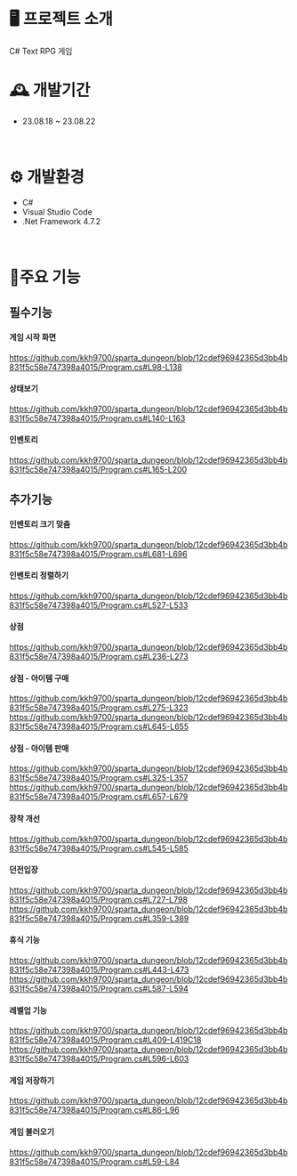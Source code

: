 # 🖥️ 프로젝트 소개
C# Text RPG 게임
<br>

# 🕰️ 개발기간
* 23.08.18 ~ 23.08.22
<br>

# ⚙️ 개발환경
* C#
* Visual Studio Code
* .Net Framework 4.7.2
<br>

# 📌주요 기능
## 필수기능

#### 게임 시작 화면
https://github.com/kkh9700/sparta_dungeon/blob/12cdef96942365d3bb4b831f5c58e747398a4015/Program.cs#L98-L138
<br>

#### 상태보기
https://github.com/kkh9700/sparta_dungeon/blob/12cdef96942365d3bb4b831f5c58e747398a4015/Program.cs#L140-L163
<br>

#### 인벤토리
https://github.com/kkh9700/sparta_dungeon/blob/12cdef96942365d3bb4b831f5c58e747398a4015/Program.cs#L165-L200
<br>

## 추가기능
#### 인벤토리 크기 맞춤
https://github.com/kkh9700/sparta_dungeon/blob/12cdef96942365d3bb4b831f5c58e747398a4015/Program.cs#L681-L696
<br>

#### 인벤토리 정렬하기
https://github.com/kkh9700/sparta_dungeon/blob/12cdef96942365d3bb4b831f5c58e747398a4015/Program.cs#L527-L533
<br>

#### 상점
https://github.com/kkh9700/sparta_dungeon/blob/12cdef96942365d3bb4b831f5c58e747398a4015/Program.cs#L236-L273
<br>

#### 상점 - 아이템 구매
https://github.com/kkh9700/sparta_dungeon/blob/12cdef96942365d3bb4b831f5c58e747398a4015/Program.cs#L275-L323
https://github.com/kkh9700/sparta_dungeon/blob/12cdef96942365d3bb4b831f5c58e747398a4015/Program.cs#L645-L655
<br>

#### 상점 - 아이템 판매
https://github.com/kkh9700/sparta_dungeon/blob/12cdef96942365d3bb4b831f5c58e747398a4015/Program.cs#L325-L357
https://github.com/kkh9700/sparta_dungeon/blob/12cdef96942365d3bb4b831f5c58e747398a4015/Program.cs#L657-L679
<br>

#### 장착 개선
https://github.com/kkh9700/sparta_dungeon/blob/12cdef96942365d3bb4b831f5c58e747398a4015/Program.cs#L545-L585
<br>

#### 던전입장
https://github.com/kkh9700/sparta_dungeon/blob/12cdef96942365d3bb4b831f5c58e747398a4015/Program.cs#L727-L798
https://github.com/kkh9700/sparta_dungeon/blob/12cdef96942365d3bb4b831f5c58e747398a4015/Program.cs#L359-L389
<br>

#### 휴식 기능
https://github.com/kkh9700/sparta_dungeon/blob/12cdef96942365d3bb4b831f5c58e747398a4015/Program.cs#L443-L473
https://github.com/kkh9700/sparta_dungeon/blob/12cdef96942365d3bb4b831f5c58e747398a4015/Program.cs#L587-L594
<br>

#### 레벨업 기능
https://github.com/kkh9700/sparta_dungeon/blob/12cdef96942365d3bb4b831f5c58e747398a4015/Program.cs#L409-L419C18
https://github.com/kkh9700/sparta_dungeon/blob/12cdef96942365d3bb4b831f5c58e747398a4015/Program.cs#L596-L603
<br>

#### 게임 저장하기
https://github.com/kkh9700/sparta_dungeon/blob/12cdef96942365d3bb4b831f5c58e747398a4015/Program.cs#L86-L96
<br>

#### 게임 불러오기
https://github.com/kkh9700/sparta_dungeon/blob/12cdef96942365d3bb4b831f5c58e747398a4015/Program.cs#L59-L84
<br>

